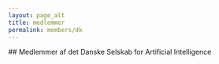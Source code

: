 ```yaml
---
layout: page_alt
title: medlemmer
permalink: members/dk
---
```


<section style="margin-bottom: 50px;">
<div class="container">
<div class="row">
<div class="col-xs-12" markdown="1">
<div class="section-title" markdown="1">
## Medlemmer af det Danske Selskab for Artificial Intelligence
</div>
</div>

<div class="col-xs-10" style="margin-bottom:50px;">

  <style type="text/css">
    .logo_thumbnail {
      padding: .5vw;
      background-color: #fff;
      border-radius: .25rem;
      -webkit-transition: all .2s ease-in-out;
      -o-transition: all .2s ease-in-out;
      transition: all .2s ease-in-out;
      max-width: 100%;
      height: auto;
    }
  </style>

</div>
</div>
</div>
</section>